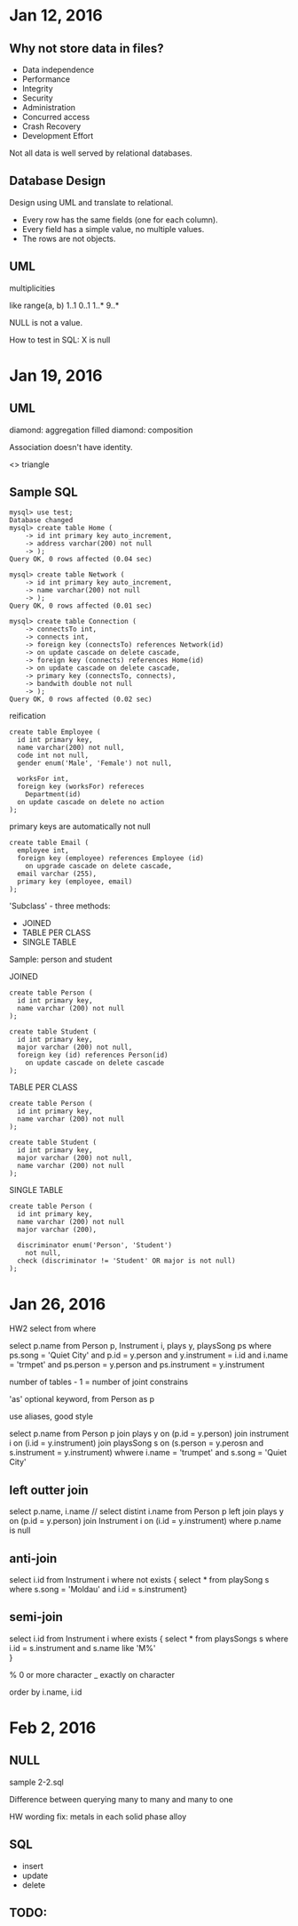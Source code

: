 Jan 12, 2016
============

Why not store data in files?
----------------------------

- Data independence
- Performance
- Integrity
- Security
- Administration
- Concurred access
- Crash Recovery
- Development Effort


Not all data is well served by relational databases.

Database Design
---------------

Design using UML and translate to relational.
- Every row has the same fields (one for each column).
- Every field has a simple value, no multiple values.
- The rows are not objects.

UML
---

multiplicities

like range(a, b)
1..1
0..1
1..\*
9..\*

NULL is not a value.

How to test in SQL: X is null

Jan 19, 2016
============

UML
---

diamond: aggregation
filled diamond: composition

Association doesn't have identity.

<<enumeraion>>
triangle

Sample SQL
----------

    mysql> use test;
    Database changed
    mysql> create table Home (
        -> id int primary key auto_increment,
        -> address varchar(200) not null
        -> );
    Query OK, 0 rows affected (0.04 sec)
    
    mysql> create table Network (
        -> id int primary key auto_increment,
        -> name varchar(200) not null
        -> );
    Query OK, 0 rows affected (0.01 sec)
    
    mysql> create table Connection (
        -> connectsTo int,
        -> connects int,
        -> foreign key (connectsTo) references Network(id)
        -> on update cascade on delete cascade,
        -> foreign key (connects) references Home(id)
        -> on update cascade on delete cascade,
        -> primary key (connectsTo, connects),
        -> bandwith double not null
        -> );
    Query OK, 0 rows affected (0.02 sec)

reification

    create table Employee (
      id int primary key,
      name varchar(200) not null,
      code int not null,
      gender enum('Male', 'Female') not null,
    
      worksFor int,
      foreign key (worksFor) refereces
        Department(id)
      on update cascade on delete no action
    );

primary keys are automatically not null

    create table Email (
      employee int,
      foreign key (employee) references Employee (id)
        on upgrade cascade on delete cascade,
      email varchar (255),
      primary key (employee, email)
    );

'Subclass' - three methods:

- JOINED
- TABLE PER CLASS
- SINGLE TABLE

Sample: person and student

JOINED

    create table Person (
      id int primary key,
      name varchar (200) not null  
    );
    
    create table Student (
      id int primary key,
      major varchar (200) not null,
      foreign key (id) references Person(id)
        on update cascade on delete cascade
    );

TABLE PER CLASS

    create table Person (
      id int primary key,
      name varchar (200) not null  
    );
    
    create table Student (
      id int primary key,
      major varchar (200) not null,
      name varchar (200) not null  
    );

SINGLE TABLE

    create table Person (
      id int primary key,
      name varchar (200) not null  
      major varchar (200),

      discriminator enum('Person', 'Student')
        not null,
      check (discriminator != 'Student' OR major is not null)
    );

Jan 26, 2016
============
HW2
select from where

select p.name
from Person p, Instrument i, plays y, playsSong ps
where ps.song = 'Quiet City'
  and p.id = y.person
  and y.instrument = i.id
  and i.name = 'trmpet'
  and ps.person = y.person
  and ps.instrument = y.instrument

number of tables - 1 = number of joint constrains

'as' optional keyword, from Person as p

use aliases, good style

select p.name
from Person p  join plays y
  on (p.id = y.person) join instrument  i 
  on (i.id = y.instrument) join playsSong s
  on (s.person = y.perosn and s.instrument = y.instrument)
whwere i.name = 'trumpet' and s.song = 'Quiet City'

left outter join
---------------

select p.name, i.name // select distint i.name
from Person p left join
  plays y on (p.id = y.person)
  join Instrument i on (i.id = y.instrument)
where p.name is null


anti-join
----------

select i.id
  from Instrument i
  where not exists {
        select *
        from playSong s
        where s.song = 'Moldau'
        and i.id = s.instrument}

semi-join
---------

select i.id
  from Instrument i
  where exists {
    select *
    from playsSongs s
where i.id = s.instrument
and s.name like 'M%'  
}

% 0 or more character
_ exactly on character

order by i.name, i.id

Feb 2, 2016
===========

NULL
----
sample 2-2.sql

Difference between querying many to many and many to one

HW wording fix: metals in each solid phase alloy

SQL
---
- insert
- update
- delete

TODO:
----

